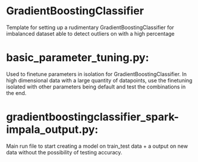 # GradientBoostingClassifier
Template for setting up a rudimentary GradientBoostingClassifier for imbalanced dataset able to detect outliers on with a high percentage

# basic_parameter_tuning.py: 
Used to finetune parameters in isolation for GradientBoostingClassifier.
In high dimensional data with a large quantity of datapoints, use the finetuning isolated with other parameters being default and test the combinations in the end. 

# gradientboostingclassifier_spark-impala_output.py:
Main run file to start creating a model on train_test data + a output on new data without the possibility of testing accuracy.
